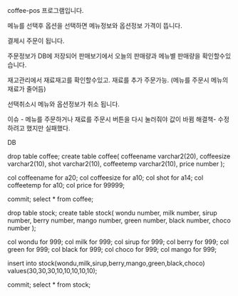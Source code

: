 coffee-pos 프로그램입니다.

메뉴를 선택후 옵션을 선택하면  메뉴정보와 옵션정보 가격이 뜹니다.

결제시  주문이 됩니다.

주문정보가 DB에 저장되어 판매보기에서 오늘의 판매량과 메뉴별 판매량을 확인할수있습니다.

재고관리에서 재료재고를 확인할수있고. 재료를 추가 주문가능.
(메뉴를 주문시 메뉴의 재료가 줄어듬)

선택취소시 메뉴와 옵션정보가 취소 됩니다.

이슈 - 메뉴를 주문하거나 재료를 주문시 버튼을 다시 눌러줘야 값이 바뀜
해결책- 수정하려고 했지만 실패했다.


DB

drop table coffee;
create table coffee(
coffeename varchar2(20),
coffeesize varchar2(10),
shot varchar2(10),
coffeetemp varchar2(10),
price number 
);
	

col coffeename for a20;
col coffeesize for a10;
col shot for a14;
col coffeetemp for a10;
col price for 99999;

commit;
select * from coffee;





drop table stock;
create table stock(
wondu number,
milk number,
sirup number,
berry number,
mango number,
green number,
black number,
choco number
);

col wondu for 999;
col milk for 999;
col sirup for 999;
col berry for 999;
col green for 999;
col black for 999;
col choco for 999;
col mango for 999;

insert into stock(wondu,milk,sirup,berry,mango,green,black,choco)
values(30,30,30,10,10,10,10,10);


commit;
select * from stock;